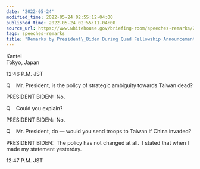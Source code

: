 ```yaml
---
date: '2022-05-24'
modified_time: 2022-05-24 02:55:12-04:00
published_time: 2022-05-24 02:55:11-04:00
source_url: https://www.whitehouse.gov/briefing-room/speeches-remarks/2022/05/24/remarks-by-president-biden-during-quad-fellowship-announcement-photo-spray/
tags: speeches-remarks
title: "Remarks by President\_Biden During Quad Fellowship Announcement Photo\_Spray"
---
```

 
Kantei  
Tokyo, Japan

12:46 P.M. JST

Q    Mr. President, is the policy of strategic ambiguity towards Taiwan
dead?

PRESIDENT BIDEN:  No.

Q    Could you explain? 

PRESIDENT BIDEN:  No. 

Q    Mr. President, do — would you send troops to Taiwan if China
invaded?

PRESIDENT BIDEN:  The policy has not changed at all.  I stated that when
I made my statement yesterday.

12:47 P.M. JST
